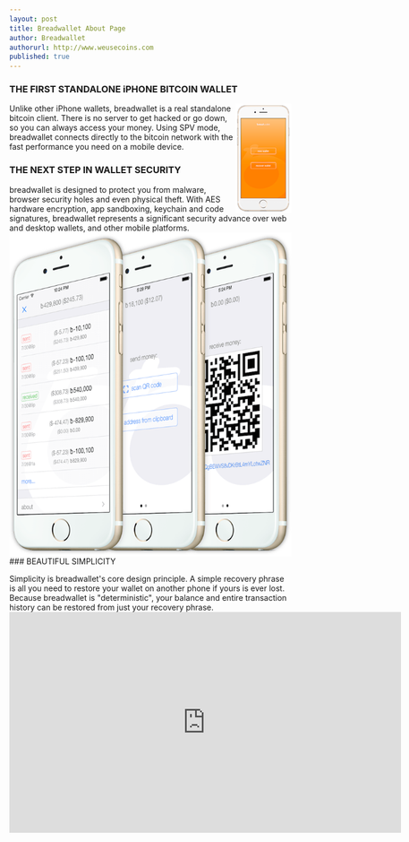 ```yaml
---
layout: post
title: Breadwallet About Page
author: Breadwallet
authorurl: http://www.weusecoins.com
published: true
---
```


### THE FIRST STANDALONE iPHONE BITCOIN WALLET
<img src="/images/breadwallet.png" alt="Breadwallet" align="right"><p>Unlike other iPhone wallets, breadwallet is a real standalone bitcoin client. There is no server to get hacked or go down, so you can always access your money. Using SPV mode, breadwallet connects directly to the bitcoin network with the fast performance you need on a mobile device.
### THE NEXT STEP IN WALLET SECURITY
<p>breadwallet is designed to protect you from malware, browser security holes and even physical theft. With AES hardware encryption, app sandboxing, keychain and code signatures, breadwallet represents a significant security advance over web and desktop wallets, and other mobile platforms.
<img src="/images/breadwallet-demo.png" alt="Breadwallet demo" align="center">
### BEAUTIFUL SIMPLICITY
<p>Simplicity is breadwallet's core design principle. A simple recovery phrase is all you need to restore your wallet on another phone if yours is ever lost. Because breadwallet is "deterministic", your balance and entire transaction history can be restored from just your recovery phrase.
<iframe width="700" height="394" src="https://www.youtube.com/embed/OQFpUduwCUM" frameborder="0" allowfullscreen></iframe>